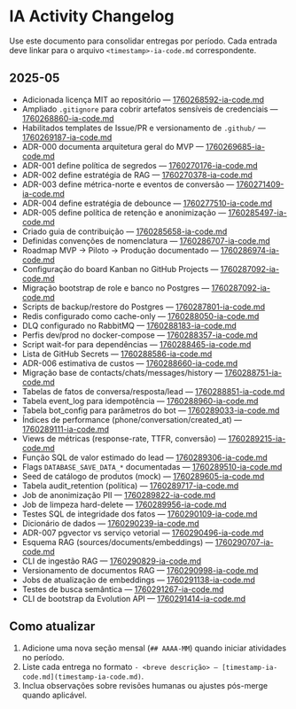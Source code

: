 # IA Activity Changelog

Use este documento para consolidar entregas por período. Cada entrada deve linkar para o arquivo `<timestamp>-ia-code.md` correspondente.

## 2025-05
- Adicionada licença MIT ao repositório — [1760268592-ia-code.md](1760268592-ia-code.md)
- Ampliado `.gitignore` para cobrir artefatos sensíveis de credenciais — [1760268860-ia-code.md](1760268860-ia-code.md)
- Habilitados templates de Issue/PR e versionamento de `.github/` — [1760269187-ia-code.md](1760269187-ia-code.md)
- ADR-000 documenta arquitetura geral do MVP — [1760269685-ia-code.md](1760269685-ia-code.md)
- ADR-001 define política de segredos — [1760270176-ia-code.md](1760270176-ia-code.md)
- ADR-002 define estratégia de RAG — [1760270378-ia-code.md](1760270378-ia-code.md)
- ADR-003 define métrica-norte e eventos de conversão — [1760271409-ia-code.md](1760271409-ia-code.md)
- ADR-004 define estratégia de debounce — [1760277510-ia-code.md](1760277510-ia-code.md)
- ADR-005 define política de retenção e anonimização — [1760285497-ia-code.md](1760285497-ia-code.md)
- Criado guia de contribuição — [1760285658-ia-code.md](1760285658-ia-code.md)
- Definidas convenções de nomenclatura — [1760286707-ia-code.md](1760286707-ia-code.md)
- Roadmap MVP → Piloto → Produção documentado — [1760286974-ia-code.md](1760286974-ia-code.md)
- Configuração do board Kanban no GitHub Projects — [1760287092-ia-code.md](1760287092-ia-code.md)
- Migração bootstrap de role e banco no Postgres — [1760287092-ia-code.md](1760287092-ia-code.md)
- Scripts de backup/restore do Postgres — [1760287801-ia-code.md](1760287801-ia-code.md)
- Redis configurado como cache-only — [1760288050-ia-code.md](1760288050-ia-code.md)
- DLQ configurado no RabbitMQ — [1760288183-ia-code.md](1760288183-ia-code.md)
- Perfis dev/prod no docker-compose — [1760288357-ia-code.md](1760288357-ia-code.md)
- Script wait-for para dependências — [1760288465-ia-code.md](1760288465-ia-code.md)
- Lista de GitHub Secrets — [1760288586-ia-code.md](1760288586-ia-code.md)
- ADR-006 estimativa de custos — [1760288660-ia-code.md](1760288660-ia-code.md)
- Migração base de contacts/chats/messages/history — [1760288751-ia-code.md](1760288751-ia-code.md)
- Tabelas de fatos de conversa/resposta/lead — [1760288851-ia-code.md](1760288851-ia-code.md)
- Tabela event_log para idempotência — [1760288960-ia-code.md](1760288960-ia-code.md)
- Tabela bot_config para parâmetros do bot — [1760289033-ia-code.md](1760289033-ia-code.md)
- Índices de performance (phone/conversation/created_at) — [1760289111-ia-code.md](1760289111-ia-code.md)
- Views de métricas (response-rate, TTFR, conversão) — [1760289215-ia-code.md](1760289215-ia-code.md)
- Função SQL de valor estimado do lead — [1760289306-ia-code.md](1760289306-ia-code.md)
- Flags `DATABASE_SAVE_DATA_*` documentadas — [1760289510-ia-code.md](1760289510-ia-code.md)
- Seed de catálogo de produtos (mock) — [1760289605-ia-code.md](1760289605-ia-code.md)
- Tabela audit_retention (política) — [1760289717-ia-code.md](1760289717-ia-code.md)
- Job de anonimização PII — [1760289822-ia-code.md](1760289822-ia-code.md)
- Job de limpeza hard-delete — [1760289956-ia-code.md](1760289956-ia-code.md)
- Testes SQL de integridade dos fatos — [1760290109-ia-code.md](1760290109-ia-code.md)
- Dicionário de dados — [1760290239-ia-code.md](1760290239-ia-code.md)
- ADR-007 pgvector vs serviço vetorial — [1760290496-ia-code.md](1760290496-ia-code.md)
- Esquema RAG (sources/documents/embeddings) — [1760290707-ia-code.md](1760290707-ia-code.md)
- CLI de ingestão RAG — [1760290829-ia-code.md](1760290829-ia-code.md)
- Versionamento de documentos RAG — [1760290998-ia-code.md](1760290998-ia-code.md)
- Jobs de atualização de embeddings — [1760291138-ia-code.md](1760291138-ia-code.md)
- Testes de busca semântica — [1760291267-ia-code.md](1760291267-ia-code.md)
- CLI de bootstrap da Evolution API — [1760291414-ia-code.md](1760291414-ia-code.md)

## Como atualizar
1. Adicione uma nova seção mensal (`## AAAA-MM`) quando iniciar atividades no período.
2. Liste cada entrega no formato `- <breve descrição> — [timestamp-ia-code.md](timestamp-ia-code.md)`.
3. Inclua observações sobre revisões humanas ou ajustes pós-merge quando aplicável.
